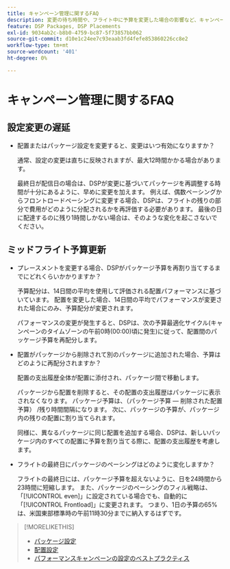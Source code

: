 ```yaml
---
title: キャンペーン管理に関するFAQ
description: 変更の待ち時間や、フライト中に予算を変更した場合の影響など、キャンペーン管理に関する詳細を説明します。
feature: DSP Packages, DSP Placements
exl-id: 9034ab2c-b8b0-4759-bc87-5f73857bb062
source-git-commit: d10e1c24ee7c93eaab3fd4fefe853860226cc8e2
workflow-type: tm+mt
source-wordcount: '401'
ht-degree: 0%

---
```


# キャンペーン管理に関するFAQ

<!-- Most of this information should be moved into the relevant topics (especially editing topics). -->

## 設定変更の遅延

* 配置またはパッケージ設定を変更すると、変更はいつ有効になりますか？

   通常、設定の変更は直ちに反映されますが、最大12時間かかる場合があります。

   最終日が配信日の場合は、DSPが変更に基づいてパッケージを再調整する時間が十分にあるように、早めに変更を加えます。 例えば、偶数ペーシングからフロントロードペーシングに変更する場合、DSPは、フライトの残りの部分で費用がどのように分配されるかを再評価する必要があります。 最後の日に配達するのに残り1時間しかない場合は、そのような変化を起こさないでください。

## ミッドフライト予算更新

* プレースメントを変更する場合、DSPがパッケージ予算を再割り当てするまでにどれくらいかかりますか？

   予算配分は、14日間の平均を使用して評価される配置パフォーマンスに基づいています。 配置を変更した場合、14日間の平均でパフォーマンスが変更された場合にのみ、予算配分が変更されます。

   パフォーマンスの変更が発生すると、DSPは、次の予算最適化サイクル(キャンペーンのタイムゾーンの午前0時(00:00)頃に発生)に従って、配置間のパッケージ予算を再配分します。

* 配置がパッケージから削除されて別のパッケージに追加された場合、予算はどのように再配分されますか？

   配置の支出履歴全体が配置に添付され、パッケージ間で移動します。

   パッケージから配置を削除すると、その配置の支出履歴はパッケージに表示されなくなります。 パッケージ予算は、（パッケージ予算 — 削除された配置予算） /残り時間間隔になります。 次に、パッケージの予算が、パッケージ内の残りの配置に割り当てられます。

   同様に、異なるパッケージに同じ配置を追加する場合、DSPは、新しいパッケージ内のすべての配置に予算を割り当てる際に、配置の支出履歴を考慮します。

* フライトの最終日にパッケージのペーシングはどのように変化しますか？

   フライトの最終日には、パッケージ予算を超えないように、日を24時間から23時間に短縮します。 また、パッケージのぺーシングのフィル戦略は、「[!UICONTROL even]」に設定されている場合でも、自動的に「[!UICONTROL Frontload]」に変更されます。 つまり、1日の予算の65%は、米国東部標準時の午前11時30分までに納入するはずです。

>[!MORELIKETHIS]
>
>* [パッケージ設定](/help/dsp/campaign-management/packages/package-settings.md)
>* [配置設定](/help/dsp/campaign-management/placements/placement-settings.md)
>* [パフォーマンスキャンペーンの設定のベストプラクティス](/help/dsp/optimization/campaign-best-practices-performance.md)

